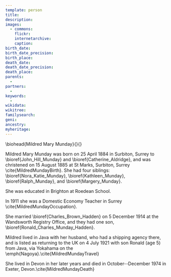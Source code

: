 ```yaml
---
template: person
title:
description:
images:
  - commons: 
    flickr: 
    internetarchive: 
    caption: 
birth_date: 
birth_date_precision: 
birth_place: 
death_date: 
death_date_precision: 
death_place: 
parents:
  - 
partners:
  - 
keywords:
  - 
wikidata: 
wikitree: 
familysearch: 
geni: 
ancestry: 
myheritage: 
---
```

\biohead{Mildred Mary Munday}{}{}

Mildred Mary Munday was born on 25 April 1884 in Surbiton, Surrey to \bioref{John_Hill_Munday} and \bioref{Catherine_Aldridge}, and was christened on 15 August 1885 at St Marks, Surbiton, Surrey \cite{MildredMundayBirth}.
She had four siblings: \bioref{Nora_Katie_Munday}, \bioref{Kathleen_Munday}, \bioref{Ralph_Munday}, and \bioref{Margery_Munday}.

She was educated in Brighton at Roedean School.

In 1911 she was a Domestic Economy Teacher in Surrey \cite{MildredMundayOccupation}.

She married \bioref{Charles_Brown_Hadden} on 5 December 1914  at the Wandsworth Registry Office, and they had one son, \bioref{Ronald_Charles_Munday_Hadden}.

Mildred lived in Java with her husband, who had a shipping agency there, and is listed as returning to the UK on 4 July 1921 with son Ronald (age 5) from Java, via Yokahama on the \emph{Nagoya}.\cite{MildredMundayTravel}

She lived in Devon in her later years and died in October--December 1974 in Exeter, Devon.\cite{MildredMundayDeath}
